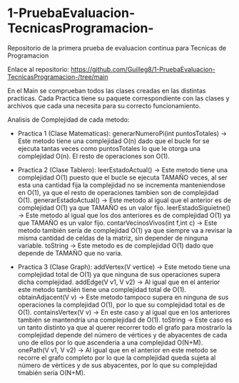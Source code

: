# 1-PruebaEvaluacion-TecnicasProgramacion-
Repositorio de la primera prueba de evaluacion continua para Tecnicas de Programacion

Enlace al repositorio:
https://github.com/Guilleg8/1-PruebaEvaluacion-TecnicasProgramacion-/tree/main

En el Main se comprueban todos las clases creadas en las distintas practicas. Cada Practica tiene su paquete correspondiente con las clases y archivos que cada una necesita para su correcto funcionamiento.

Analisis de Complejidad de cada metodo:

- Practica 1 (Clase Matematicas):
    generarNumeroPi(int puntosTotales) -> Este metodo tiene una complejidad O(n) dado que el bucle for se ejecuta tantas veces como puntosTotales lo que le otorga una complejidad O(n). El resto de operaciones son O(1).

- Practica 2 (Clase Tablero):
    leerEstadoActual() -> Este metodo tiene una complejidad O(1) puesto que el bucle se ejecuta TAMAÑO veces, al ser esta una cantidad fija la complejidad no se incrementa manteniendose en O(1), ya que el resto de operaciones tambien son de complejidad O(1).
    generarEstadoActual() -> Este metodo al igual que el anterior es de complejidad O(1) ya que TAMAÑO es un valor fijo.
    leerEstadoSiguietne() -> Este metodo al igual que los dos anteriores es de complejidad O(1) ya que TAMAÑO es un valor fijo.
    contarVecinosVivos(int f,int c) -> Este metodo también sería de complejidad O(1) ya que siempre va a revisar la misma cantidad de celdas de la matriz, sin depender de ninguna variable.
    toString -> Este metodo es de complejidad O(1) dado que depende de TAMAÑO que no varia.

- Practica 3 (Clase Graph):
    addVertex(V vertice) -> Este metodo tiene una complejidad total de O(1) ya que ninguna de sus operaciones supera dicha complejidad.
    addEdge(V v1, V v2) -> Al igual que en el anterior este metodo también tiene una complejidad total de O(1).
    obtainAdjacent(V v) -> Este metodo tampoco supera en ninguna de sus operaciones la complejidad O(1), por lo que su complejidad total es de O(1).
    containsVertex(V v) -> En este caso y al igual que en los anteriores también se mantendría una complejidad de O(1).
    toString -> Este caso es un tanto distinto ya que al querer recorrer todo el grafo para mostrarlo la complejidad depende del número de vértices y de abyacentes de cada uno de ellos por lo que ascenderia a una complejidad O(N+M).
    onePath(V v1, V v2) -> Al igual que en el anterior en este metodo se recorre el grafo completo por lo que la complejidad queda sujeta al número de vértices y de sus abyacentes, por lo que su complejidad tmabién seria O(N+M).
